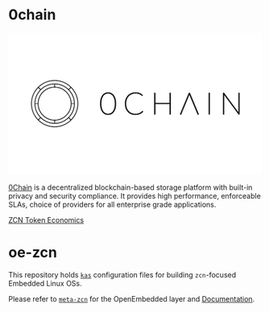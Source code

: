 # 0chain

![0chain](0chain.png)

[0Chain](https://0chain.net/) is a decentralized blockchain-based storage platform with built-in privacy and security compliance. It provides high performance, enforceable SLAs, choice of providers for all enterprise grade applications.

[ZCN Token Economics](https://drive.google.com/file/d/1bxhjcx3SWUaUcgY8A2HBMcwc57Tg_Fjw/view)

# oe-zcn

This repository holds [`kas`](https://kas.readthedocs.io/en/latest/) configuration files for building `zcn`-focused Embedded Linux OSs.

Please refer to [`meta-zcn`](https://github.com/0chain/meta-zcn) for the OpenEmbedded layer and [Documentation](https://github.com/0chain/meta-zcn#documentation).
